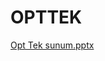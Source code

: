 # OPTTEK
[Opt Tek sunum.pptx](https://github.com/theightcoder8/OPTTEK/files/10228548/Opt.Tek.sunum.pptx)
